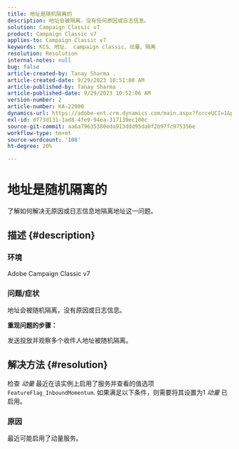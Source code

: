 ```yaml
---
title: 地址是随机隔离的
description: 地址会被隔离，没有任何原因或日志信息。
solution: Campaign Classic v7
product: Campaign Classic v7
applies-to: Campaign Classic v7
keywords: KCS、地址、 campaign classic、动量、隔离
resolution: Resolution
internal-notes: null
bug: false
article-created-by: Tanay Sharma .
article-created-date: 9/29/2023 10:51:00 AM
article-published-by: Tanay Sharma .
article-published-date: 9/29/2023 10:52:06 AM
version-number: 2
article-number: KA-22900
dynamics-url: https://adobe-ent.crm.dynamics.com/main.aspx?forceUCI=1&pagetype=entityrecord&etn=knowledgearticle&id=4cd8bb0f-b65e-ee11-be6f-6045bd0065f9
exl-id: df73d131-1ad8-4fe9-94ea-317139ec100c
source-git-commit: aa6a79635380eda913ddd95da0f2b97fc975356e
workflow-type: tm+mt
source-wordcount: '108'
ht-degree: 20%

---
```


# 地址是随机隔离的


了解如何解决无原因或日志信息地隔离地址这一问题。

## 描述 {#description}


### 环境

Adobe Campaign Classic v7



### 问题/症状

地址会被随机隔离，没有原因或日志信息。



<b>重现问题的步骤：</b>

发送投放并观察多个收件人地址被随机隔离。


## 解决方法 {#resolution}


检查 *动量* 最近在该实例上启用了服务并查看的值选项 `FeatureFlag_InboundMomentum`. 如果满足以下条件，则需要将其设置为1 *动量* 已启用。

### 原因

最近可能启用了动量服务。

